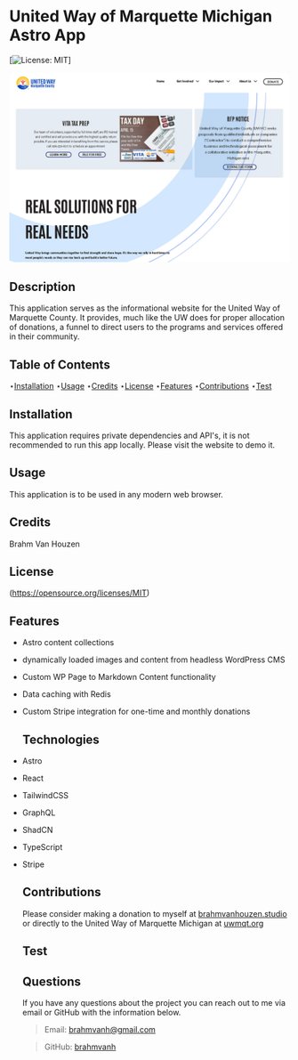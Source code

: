 # United Way of Marquette Michigan Astro App

[![License: MIT](https://img.shields.io/badge/License-MIT-yellow.svg)]

![Homepage screenshot](src/image/screenshot.jpg)

## Description

This application serves as the informational website for the United Way of Marquette County. It provides, much like the UW does for proper allocation of donations, a funnel to direct users to the programs and services offered in their community.

## Table of Contents

⋆[Installation](#Installation)
⋆[Usage](#Usage)
⋆[Credits](#Credits)
⋆[License](#License)
⋆[Features](#Features)
⋆[Contributions](#Contributions)
⋆[Test](#Contributions)

## Installation

This application requires private dependencies and API's, it is not recommended to run this app locally. Please visit the website to demo it.

## Usage

This application is to be used in any modern web browser.

## Credits

Brahm Van Houzen

## License

(https://opensource.org/licenses/MIT)

## Features

- Astro content collections
- dynamically loaded images and content from headless WordPress CMS
- Custom WP Page to Markdown Content functionality
- Data caching with Redis
- Custom Stripe integration for one-time and monthly donations

  ## Technologies

- Astro
- React
- TailwindCSS
- GraphQL
- ShadCN
- TypeScript
- Stripe

  ## Contributions

  Please consider making a donation to myself at [brahmvanhouzen.studio](https://brahmvanhouzen.studio) or directly to the United Way of Marquette Michigan at [uwmqt.org](https://uwmqt.org/donate)

  ## Test

  ## Questions

  If you have any questions about the project you can reach out to me via email or GitHub with the information below.

  > Email: brahmvanh@gmail.com

  > GitHub: [brahmvanh](https://github.com/brahmvanh)
